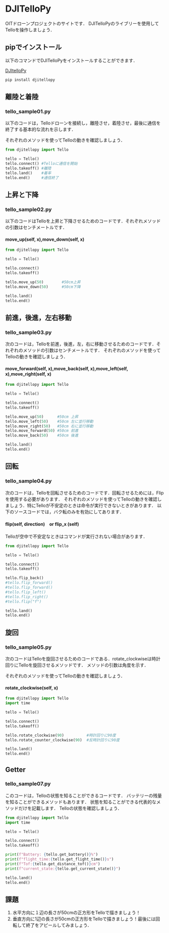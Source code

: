 # DJITelloPy
OITドローンプロジェクトのサイトです．
DJITelloPyのライブリーを使用してTelloを操作しましょう．
## pipでインストール
以下のコマンドでDJITelloPyをインストールすることができます．

[DJItelloPy](https://github.com/damiafuentes/DJITelloPy)
```bash
pip install djitellopy
```
## 離陸と着陸
### tello_sample01.py
以下のコードは，Telloドローンを接続し，離陸させ，着陸させ，最後に通信を終了する基本的な流れを示します．

それぞれのメソッドを使ってTelloの動きを確認しましょう．
```python
from djitellopy import Tello

tello = Tello()
tello.connect() #Telloに通信を開始
tello.takeoff() #離陸
tello.land()    #着率
tello.end()     #通信終了
```

## 上昇と下降
### tello_sample02.py
以下のコードはTelloを上昇と下降させるためのコードです．それぞれメソッドの引数はセンチメートルです．
#### move_up(self, x),move_down(self, x)
```python
from djitellopy import Tello

tello = Tello()

tello.connect()
tello.takeoff()

tello.move_up(50)        #50cm上昇
tello.move_down(50)      #50cm下降

tello.land()
tello.end()
```


##  前進，後進，左右移動
### tello_sample03.py
次のコードは，Telloを前進，後進，左，右に移動させるためのコードです．それぞれのメソッドの引数はセンチメートルです．
それぞれのメソッドを使ってTelloの動きを確認しましょう．
#### move_forward(self, x),move_back(self, x),move_left(self, x),move_right(self, x)

```python
from djitellopy import Tello

tello = Tello()

tello.connect()
tello.takeoff()

tello.move_up(50)      #50cm 上昇
tello.move_left(50)    #50cm 左に並行移動
tello.move_right(50)   #50cm 右に並行移動
tello.move_forward(50) #50cm 前進
tello.move_back(50)    #50cm 後進

tello.land()
tello.end()
```

## 回転
###  tello_sample04.py
次のコードは，Telloを回転させるためのコードです．回転させるためには，Flip を使用する必要があります．
それぞれのメソッドを使ってTelloの動きを確認しましょう．特にTelloが不安定のときは命令が実行できないときがあります．
以下のソースコードでは，バク転のみを有効にしてあります．
#### flip(self, direction)　or flip_x (self)
Telloが空中で不安定なときはコマンドが実行されない場合があります．
```python
from djitellopy import Tello

tello = Tello()

tello.connect()
tello.takeoff()

tello.flip_back()
#tello.flip_forward()
#tello.flip_forward()
#tello.flip_left()
#tello.flip_right()
#tello.flip("f")

tello.land()
tello.end()
```
## 旋回
### tello_sample05.py
次のコードはTelloを旋回させるためのコードである．rotate_clockwiseは時計回りにTelloを旋回させるメソッドです．
メソッドの引数は角度を示す．

それぞれのメソッドを使ってTelloの動きを確認しましょう．
#### rotate_clockwise(self, x)

```python
from djitellopy import Tello
import time

tello = Tello()

tello.connect()
tello.takeoff()

tello.rotate_clockwise(90)          #時計回りに90度
tello.rotate_counter_clockwise(90)  #反時計回りに90度

tello.land()
tello.end()
```
## Getter
### tello_sample07.py
このコードは，Telloの状態を知ることができるコードです．
バッテリーの残量を知ることができるメソッドもあります．
状態を知ることができる代表的なメソッドだけを記載します．
Telloの状態を確認しましょう．

```python
from djitellopy import Tello
import time

tello = Tello()

tello.connect()
tello.takeoff()

print(f"Battery: {tello.get_battery()}%")
print(f"flight_time:{tello.get_flight_time()}s")
print(f"Tof:{tello.get_distance_tof()}cm")
print(f"current_state:{tello.get_current_state()}")

tello.land()
tello.end()
```

## 課題
1. 水平方向に１辺の長さが50cmの正方形をTelloで描きましょう！
2. 垂直方向に1辺の長さが50cmの正方形をTelloで描きましょう！最後には回転して終了をアピールしてみましょう．
